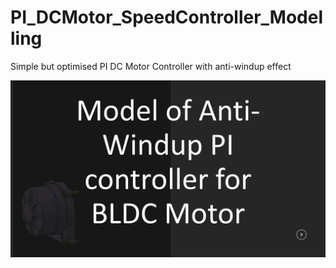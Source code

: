 # PI_DCMotor_SpeedController_Modelling
Simple but optimised PI DC Motor Controller with anti-windup effect


![Alt text](images/Slide1.jpg?raw=true "Title")
